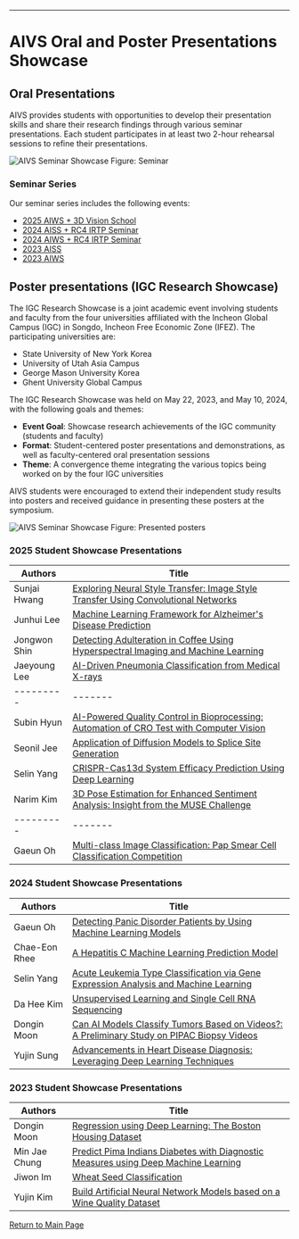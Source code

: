 ---
# AIVS Oral and Poster Presentations Showcase

## Oral Presentations
AIVS provides students with opportunities to develop their presentation skills and share their research findings through various seminar presentations. Each student participates in at least two 2-hour rehearsal sessions to refine their presentations.

![AIVS Seminar Showcase](./assets/seminar.png)
Figure: Seminar

### Seminar Series
Our seminar series includes the following events:

- [2025 AIWS + 3D Vision School](./showcases/2025_aiws.md)
- [2024 AISS + RC4 IRTP Seminar](./showcases/2024_aiss.md)
- [2024 AIWS + RC4 IRTP Seminar](./showcases/2024_aiws.md)
- [2023 AISS](./showcases/2023_aiss.md)
- [2023 AIWS](./showcases/2023_aiws.md)


## Poster presentations (IGC Research Showcase)

The IGC Research Showcase is a joint academic event involving students and faculty from the four universities affiliated with the Incheon Global Campus (IGC) in Songdo, Incheon Free Economic Zone (IFEZ). The participating universities are:

- State University of New York Korea
- University of Utah Asia Campus
- George Mason University Korea
- Ghent University Global Campus

The IGC Research Showcase was held on May 22, 2023, and May 10, 2024, with the following goals and themes:

- **Event Goal**: Showcase research achievements of the IGC community (students and faculty)
- **Format**: Student-centered poster presentations and demonstrations, as well as faculty-centered oral presentation sessions
- **Theme**: A convergence theme integrating the various topics being worked on by the four IGC universities

AIVS students were encouraged to extend their independent study results into posters and received guidance in presenting these posters at the symposium.

![AIVS Seminar Showcase](./assets/posters.png)
Figure: Presented posters


### 2025 Student Showcase Presentations

| Authors | Title |
|---------|-------|
| Sunjai Hwang | [Exploring Neural Style Transfer: Image Style Transfer Using Convolutional Networks](https://www.dropbox.com/scl/fi/ahskre4wiaqvswp0ivg0a/AIWS-2025-Beginner-Sunjai-Hwang-Exploring-neural-style-transfer-image-style-transfer-using-convolutional-networks.pdf?rlkey=1x850g8i4pfx95a2s3qebscmz&st=u7v57g31&dl=0) |
| Junhui Lee | [Machine Learning Framework for Alzheimer's Disease Prediction](https://www.dropbox.com/scl/fi/npqsy958syphyx0dmsev7/AIWS-2025-Beginner-Junhui-Lee-Machine-learning-framework-for-alzheimer-s-disease-prediction.pdf?rlkey=c9m14f02xx65m41licba8uazs&st=rsqlxqhq&dl=0) |
| Jongwon Shin | [Detecting Adulteration in Coffee Using Hyperspectral Imaging and Machine Learning](https://www.dropbox.com/scl/fi/tfzobe83im63l8nf83cxo/AIWS-2025-Beginner-Jongwon-Shin-Detecting-Adulteration-in-Coffee-Using-Hyperspectral-Imaging-and-Machine-Learning.pdf?rlkey=wk8cxtv7znd15ld5njat92zcj&st=1mqxcgbp&dl=0) |
| Jaeyoung Lee | [AI-Driven Pneumonia Classification from Medical X-rays](https://www.dropbox.com/scl/fi/422b0wre07587re84u2mi/AIWS-2025-Beginner-Jaeyoung-Lee-AI-Driven-Pneumonia-classification-from-medical-x-rays.pdf?rlkey=lisgi8r52v1sdb1zahhtl8nfo&st=m1647fyn&dl=0) |
|---------|-------|
| Subin Hyun | [AI-Powered Quality Control in Bioprocessing: Automation of CRO Test with Computer Vision](https://www.dropbox.com/scl/fi/osfnsw0afok7exbu58g33/AIWS-2025-Advanced-Subin-Hyun-Ai-powered-quality-control-in-bioprocessing-automation-of-CRO-test-with-computer-vision.pdf?rlkey=ed3n8bpv7hhzpwynjix0fumfo&st=xv3y7haa&dl=0) |
| Seonil Jee | [Application of Diffusion Models to Splice Site Generation](https://www.dropbox.com/scl/fi/4p2sy5cxjpjz7i8b8xywf/AIWS-2025-Advanced-Seonil-Jee-Application-of-diffusion-models-to-splice-site-generation.pdf?rlkey=btnqy8z7zsx5v0llenh3a5kvy&st=e55zksdg&dl=0) |
| Selin Yang | [CRISPR-Cas13d System Efficacy Prediction Using Deep Learning](https://www.dropbox.com/scl/fi/nydywrewvfm3k8s44h3sr/AIWS-2025-Advanced-Selin-Yang-Crispr-cas13d-system-efficacy-prediction-using-deep-learning.pdf?rlkey=enxy3ey2m73japvxg41ysangw&st=9qjzn26n&dl=0) |
| Narim Kim | [3D Pose Estimation for Enhanced Sentiment Analysis: Insight from the MUSE Challenge](https://www.dropbox.com/scl/fi/ei7zc8us4esnwmzzjvxey/AIWS-2025-Advanced-Narim_Kim-3D-Pose-estimation-for-enhanced-sentiment-analysis-insight-from-the-muse-challenge.pdf?rlkey=hvpsdt972ylski168dt49cci0&st=joprwaou&dl=0) |
|---------|-------|
| Gaeun Oh | [Multi-class Image Classification: Pap Smear Cell Classification Competition](https://www.dropbox.com/scl/fi/mse5f971lv6yl276k5hwu/AIWS-2025-Advanced-Plus-Gaeun-Oh-Multi-class-image-classification-pap-smear-cell-classification-competition.pdf?rlkey=k86hunlezz1i5pq7dhnnsoe5n&st=9wtmr93k&dl=0) |


### 2024 Student Showcase Presentations
| Authors | Title |
|---------|-------|
| Gaeun Oh | [Detecting Panic Disorder Patients by Using Machine Learning Models](https://www.dropbox.com/scl/fi/gbtf0lwag2638d83nw4lc/DETECTING-PANIC-DISORDER-PATIENTS-BY-USING-MACHINE-LEARNING-MODELS.pdf?rlkey=7h84wtgrn7epcioqqh965xew8&st=dls4t030&dl=0) |
| Chae-Eon Rhee | [A Hepatitis C Machine Learning Prediction Model](https://www.dropbox.com/scl/fi/gbtf0lwag2638d83nw4lc/HEPATITIS-C-PREDICTION-VIA-MACHINE-LEARNING.pdf?rlkey=rf5w0qnaf79e3hqsw35c41oi4&st=wv57gtpe&dl=0) |
| Selin Yang | [Acute Leukemia Type Classification via Gene Expression Analysis and Machine Learning](https://www.dropbox.com/scl/fi/7yptm0lz6i106hun71p0j/ACUTE-LEUKEMIA-TYPE-CLASSIFICATION-VIA-GENE-EXPRESSION-ANALYSIS-AND-MACHINE-LEARNING.pdf?rlkey=tfbbk23hmf2t46nat7bnfvf05&st=4ck227m4&dl=0) |
| Da Hee Kim | [Unsupervised Learning and Single Cell RNA Sequencing](https://www.dropbox.com/scl/fi/y86yzql888ief07eet1a2/Unsupervised-learning-and-single-cell-RNA-sequencing.pdf?rlkey=vvfywhpch9kwgw4p6c0d3sdsw&st=7wgsht66&dl=0) |
| Dongin Moon | [Can AI Models Classify Tumors Based on Videos?: A Preliminary Study on PIPAC Biopsy Videos](https://www.dropbox.com/scl/fi/dhw6c4xzyluks8ar2u396/Can-ai-model-classify-tumors-based-on-videos-prelimary-study-for-Pipac-biopsy-video.pdf?rlkey=dg8s98t5oqftvuhwoiddzkwv6&st=bxq1tlp0&dl=0) |
| Yujin Sung | [Advancements in Heart Disease Diagnosis: Leveraging Deep Learning Techniques](https://www.dropbox.com/scl/fi/i67intp2ofkmiyunb3tuh/ADVANCEMENTS-IN-HEART-DISEASE-DIAGNOSIS-LEVERAGING-DEEP-LEARNING-TECHNIQUES.pdf?rlkey=20u6joypfo8t39jrdzopo19xw&st=ri7zbj1n&dl=0) |

### 2023 Student Showcase Presentations
| Authors | Title |
|---------|-------|
| Dongin Moon | [Regression using Deep Learning: The Boston Housing Dataset](https://www.dropbox.com/scl/fi/mi6s7wvb9zk6o0odmxeu0/Boston-housing-prices-regression.pdf?rlkey=3ja2po7mgq1372fps4eqmpjbl&st=5tbpaln2&dl=0) |
| Min Jae Chung | [Predict Pima Indians Diabetes with Diagnostic Measures using Deep Machine Learning](https://www.dropbox.com/scl/fi/ieyrgqvt9f05e2ipdti1x/Pima-Indians-Diabetes-classification.pdf?rlkey=yx2zf3u61hqa719or3jliqo0l&st=trfu0spe&dl=0) |
| Jiwon Im | [Wheat Seed Classification](https://www.dropbox.com/scl/fi/3fan4av1xl18vxonjmegm/Wheat-seed-classification_poster.pdf?rlkey=yjjvpfjatoosu88pq4afwaohp&st=yhtys6yz&dl=0) |
| Yujin Kim | [Build Artificial Neural Network Models based on a Wine Quality Dataset](https://www.dropbox.com/scl/fi/drjpvexsmdgmn960now4j/Wine-quality-classficiation.pdf?rlkey=xxmtp184wt27yxp8v4ijfi5ib&st=7m7vzc7d&dl=0) |


[Return to Main Page](./readme.md#Table-of-Contents)
